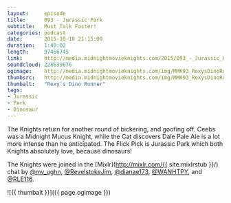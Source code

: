 ```yaml
---
layout:     episode
title:      093 - Jurassic Park
subtitle:   Must Talk Faster!
categories: podcast
date:       2015-10-10 21:15:00
duration:   1:40:02
length:     97466745
link:       http://media.midnightmovieknights.com/2015/093_-_Jurassic_Park.m4a
soundcloud: 228639676
ogimage:    http://media.midnightmovieknights.com/img/MMK93_RexysDinoRunner-750x421.png
thumbsrc:   http://media.midnightmovieknights.com/img/MMK93_RexysDinoRunner-200x112.png
thumbalt:   "Rexy's Dino Runner"
tags:
- Jurassic
- Park
- Dinosaur
---
```

The Knights return for another round of bickering, and goofing off. Ceebs was a Midnight Mucus Knight, while the Cat discovers Dale Pale Ale is a lot more intense than he anticipated. The Flick Pick is Jurassic Park which both Knights absolutely love, because dinosaurs!

The Knights were joined in the [Mixlr](http://mixlr.com/{{ site.mixlrstub }}/) chat by [@mv_ughn](https://twitter.com/mv_ughn), [@RevelstokeJim](https://twitter.com/RevelstokeJim), [@dianae173](https://twitter.com/dianae173), [@WANHTPY](https://twitter.com/@WANHTPY), and [@RLE116](https://twitter.com/RLE116).

![{{ thumbalt }}]({{ page.ogimage }})